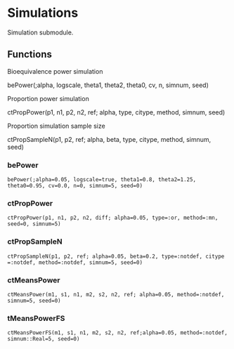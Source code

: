# Simulations

Simulation submodule.

## Functions

Bioequivalence power simulation

bePower(;alpha, logscale, theta1, theta2, theta0, cv, n, simnum, seed)

Proportion power simulation

ctPropPower(p1, n1, p2, n2, ref; alpha, type, citype, method, simnum, seed)

Proportion simulation sample size

ctPropSampleN(p1, p2, ref; alpha, beta, type, citype, method, simnum, seed)

### bePower

```
bePower(;alpha=0.05, logscale=true, theta1=0.8, theta2=1.25, theta0=0.95, cv=0.0, n=0, simnum=5, seed=0)
```

### ctPropPower

```
ctPropPower(p1, n1, p2, n2, diff; alpha=0.05, type=:or, method=:mn, seed=0, simnum=5)
```

### ctPropSampleN

```
ctPropSampleN(p1, p2, ref; alpha=0.05, beta=0.2, type=:notdef, citype =:notdef, method=:notdef, simnum=5, seed=0)
```

### ctMeansPower

```
ctMeansPower(m1, s1, n1, m2, s2, n2, ref; alpha=0.05, method=:notdef, simnum=5, seed=0)
```

### tMeansPowerFS

```
ctMeansPowerFS(m1, s1, n1, m2, s2, n2, ref;alpha=0.05, method=:notdef, simnum::Real=5, seed=0)
```
